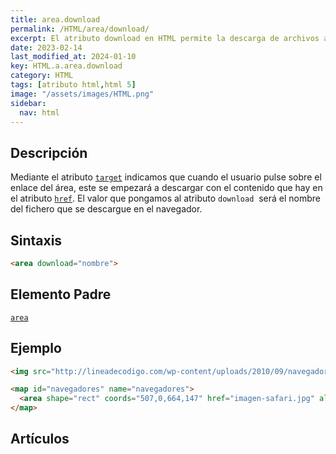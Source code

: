 ```yaml
---
title: area.download
permalink: /HTML/area/download/
excerpt: El atributo download en HTML permite la descarga de archivos al pulsar sobre un enlace. Se utiliza para indicar el nombre del archivo que se descargará en el navegador.
date: 2023-02-14
last_modified_at: 2024-01-10
key: HTML.a.area.download
category: HTML
tags: [atributo html,html 5]
image: "/assets/images/HTML.png"
sidebar:
  nav: html
---
```


## Descripción


Mediante el atributo [`target`](https://www.w3api.com/HTML/area/target/) indicamos que cuando el usuario pulse sobre el enlace del área, este se empezará a descargar con el contenido que hay en el atributo [`href`](https://www.w3api.com/HTML/area/href). El valor que pongamos al atributo `download`
 será el nombre del fichero que se descargue en el navegador.


## Sintaxis


```html
<area download="nombre">
```


## Elemento Padre


[`area`](/HTML/area/)


## Ejemplo


```html
<img src="http://lineadecodigo.com/wp-content/uploads/2010/09/navegadores.png" usemap="#navegadores" border="0" width="821" height="152" alt="Navegadores" />

<map id="navegadores" name="navegadores">
  <area shape="rect" coords="507,0,664,147" href="imagen-safari.jpg" alt="Navegdor Safari" download="Safari" />
</map>
```


## Artículos

